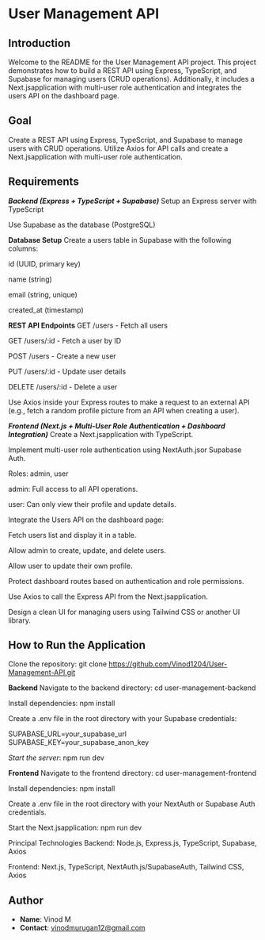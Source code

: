 # User Management API
## Introduction
Welcome to the README for the User Management API project. This project demonstrates how to build a REST API using Express, TypeScript, and Supabase for managing users (CRUD operations). Additionally, it includes a Next.jsapplication with multi-user role authentication and integrates the users API on the dashboard page.

## Goal
Create a REST API using Express, TypeScript, and Supabase to manage users with CRUD operations. Utilize Axios for API calls and create a Next.jsapplication with multi-user role authentication.



## Requirements
***Backend (Express + TypeScript + Supabase)***
Setup an Express server with TypeScript

Use Supabase as the database (PostgreSQL)

**Database Setup**
Create a users table in Supabase with the following columns:

id (UUID, primary key)

name (string)

email (string, unique)

created_at (timestamp)

**REST API Endpoints**
GET /users - Fetch all users

GET /users/:id - Fetch a user by ID

POST /users - Create a new user

PUT /users/:id - Update user details

DELETE /users/:id - Delete a user


Use Axios inside your Express routes to make a request to an external API (e.g., fetch a random profile picture from an API when creating a user).

***Frontend (Next.js + Multi-User Role Authentication + Dashboard Integration)***
Create a Next.jsapplication with TypeScript.

Implement multi-user role authentication using NextAuth.jsor Supabase Auth.

Roles: admin, user

admin: Full access to all API operations.

user: Can only view their profile and update details.

Integrate the Users API on the dashboard page:

Fetch users list and display it in a table.

Allow admin to create, update, and delete users.

Allow user to update their own profile.

Protect dashboard routes based on authentication and role permissions.

Use Axios to call the Express API from the Next.jsapplication.

Design a clean UI for managing users using Tailwind CSS or another UI library.

## How to Run the Application

Clone the repository: git clone https://github.com/Vinod1204/User-Management-API.git

**Backend**
Navigate to the backend directory: cd user-management-backend

Install dependencies: npm install

Create a .env file in the root directory with your Supabase credentials:

SUPABASE_URL=your_supabase_url
SUPABASE_KEY=your_supabase_anon_key

*Start the server*: npm run dev

**Frontend**
Navigate to the frontend directory: cd user-management-frontend

Install dependencies: npm install

Create a .env file in the root directory with your NextAuth or Supabase Auth credentials.

Start the Next.jsapplication: npm run dev

Principal Technologies
Backend: Node.js, Express.js, TypeScript, Supabase, Axios

Frontend: Next.js, TypeScript, NextAuth.js/SupabaseAuth, Tailwind CSS, Axios


## Author
- **Name**: Vinod M
- **Contact**: vinodmurugan12@gmail.com
